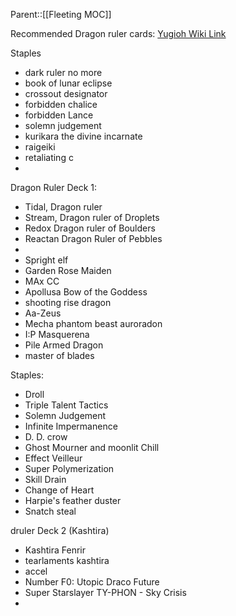 Parent::[[Fleeting MOC]]

Recommended Dragon ruler cards: [Yugioh Wiki Link](https://yugioh.fandom.com/wiki/Dragon_Ruler)

Staples
- dark ruler no more
- book of lunar eclipse
- crossout designator
- forbidden chalice
- forbidden Lance 
- solemn judgement
- kurikara the divine incarnate
- raigeiki
- retaliating c
- 





Dragon Ruler Deck 1:
- Tidal, Dragon ruler
- Stream, Dragon ruler of Droplets
- Redox Dragon ruler of Boulders
- Reactan Dragon Ruler of Pebbles
- 
- Spright elf
- Garden Rose Maiden
- MAx CC
- Apollusa Bow of the Goddess
- shooting rise dragon
- Aa-Zeus
- Mecha phantom beast auroradon
- I:P Masquerena
- Pile Armed Dragon
- master of blades



Staples:
- Droll
- Triple Talent Tactics
- Solemn Judgement
- Infinite Impermanence
- D. D. crow
- Ghost Mourner and moonlit Chill
- Effect Veilleur
- Super Polymerization
- Skill Drain
- Change of Heart
- Harpie's feather duster
- Snatch steal

druler Deck 2 (Kashtira)
- Kashtira Fenrir
- tearlaments kashtira
- accel
- Number F0: Utopic Draco Future
- Super Starslayer TY-PHON - Sky Crisis
- 